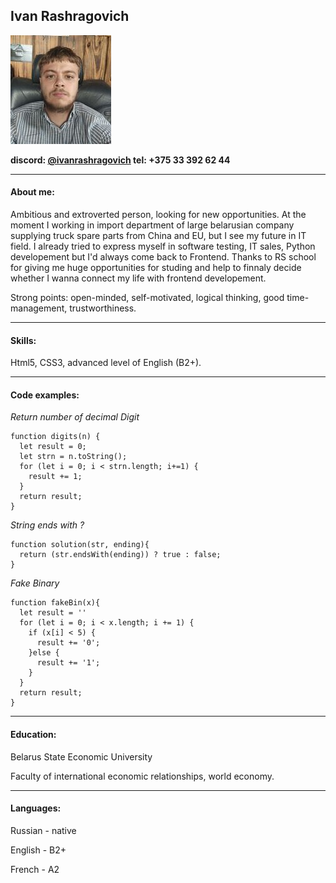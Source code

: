 ## Ivan Rashragovich

![Alt-CVphoto](img/resize-image-online.com_processed7264cd00db8b4283ad203c853efe9414e9bwuSNw1jpeg_dgSdq53K.jpg)

**discord: [@ivanrashragovich](https://discordapp.com/users/833709985744814141/)
tel: +375 33 392 62 44**

******

#### About me:

Ambitious and extroverted person, looking for new opportunities. At the moment I working in import department of large belarusian company supplying truck spare parts from China and EU, but I see my future in IT field. I already tried to express myself in software testing, IT sales, Python developement but I'd always come back to Frontend. Thanks to RS school for giving me huge opportunities for studing and help to finnaly decide whether I wanna connect my life with frontend developement.

Strong points: open-minded, self-motivated, logical thinking, good time-management, trustworthiness.

******

#### Skills: 

Html5, CSS3, advanced level of English (B2+).

******

#### Code examples:

*Return number of decimal Digit*
```
function digits(n) {
  let result = 0;
  let strn = n.toString();
  for (let i = 0; i < strn.length; i+=1) {
    result += 1;
  }
  return result;
}
```
*String ends with ?*
```
function solution(str, ending){
  return (str.endsWith(ending)) ? true : false;
}
```
*Fake Binary*
```
function fakeBin(x){
  let result = ''
  for (let i = 0; i < x.length; i += 1) {
    if (x[i] < 5) {
      result += '0';
    }else {
      result += '1';
    }
  }
  return result;
}
```

******

#### Education: 
Belarus State Economic University

Faculty of international economic relationships, world economy.

******

#### Languages:

Russian - native

English - B2+

French - A2